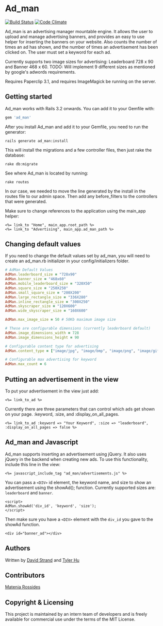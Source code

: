 Ad_man
======

[![Build Status](https://secure.travis-ci.org/matenia/ad_man.png)](http://travis-ci.org/matenia/ad_man)
[![Code Climate](https://codeclimate.com/badge.png)](https://codeclimate.com/github/matenia/ad_man)

Ad_man is an advertising manager mountable engine.  It allows the user to upload and manage advertising banners, and provides an easy to use helper for inserting the banners on your website.  Also counts the number of times an ad has shown, and the number of times an advertisement has been clicked on.  The user must set a keyword for each ad.

Currently supports two image sizes for advertising: Leaderboard 728 x 90 and Banner 468 x 60. 
TODO: Will implement 9 different sizes as mentioned by google's adwords requirements.

Requires Paperclip 3.1, and requires ImageMagick be running on the server.

## Getting started

Ad_man works with Rails 3.2 onwards. You can add it to your Gemfile with:

```ruby
gem 'ad_man'
```

After you install Ad_man and add it to your Gemfile, you need to run the generator:

```console
rails generate ad_man:install
```

This will install the migrations and a few controller files, then just rake the database:
```console
rake db:migrate
```

See where Ad_man is located by running: 
```console
rake routes
```

In our case, we needed to move the line generated by the install in the routes file to our admin space.  Then add any before_filters to the controllers that were generated.

Make sure to change references to the application using the main_app helper:
```erb
<%= link_to "Home", main_app.root_path %>
<%= link_to "Advertising", main_app.ad_man_path %>
```

## Changing default values

If you need to change the default values set by ad_man, you will need to create an ad_man.rb initializer in your config/initializers folder.  

```ruby
# AdMan Default Values
AdMan.leaderboard_size = "728x90"
AdMan.banner_size = "468x60"
AdMan.mobile_leaderboard_size = "320X50"
AdMan.square_size = "250X250"
AdMan.small_square_size = "200X200"
AdMan.large_rectangle_size = "336X280"
AdMan.inline_rectangle_size = "300X250"
AdMan.skyscraper_size = "120X600"
AdMan.wide_skyscraper_size = "160X600"

AdMan.max_image_size = 50 # 50Kb maximum image size

# These are configurable dimensions (currently leaderboard default)
AdMan.image_dimensions_width = 728
AdMan.image_dimensions_height = 90

# Configurable content type for advertising
AdMan.content_type = ["image/jpg", "image/bmp", "image/png", "image/gif", "image/jpeg"]

# Configurable max advertising for keyword
AdMan.max_count = 6
```

## Putting an advertisement in the view

To put your advertisement in the view just add:
```erb
<%= link_to_ad %>
```
Currently there are three parameters that can control which ads get shown on your page.  :keyword, :size, and :display_on_all_pages.  
```erb
<%= link_to_ad :keyword => "Your Keyword", :size => "leaderboard", :display_on_all_pages => false %>
```

## Ad_man and Javascript
Ad_man supports inserting an advertisement using jQuery.  It also uses jQuery in the backend when creating new ads.  To use this functionality, include this line in the view:
```erb
<%= javascript_include_tag "ad_man/advertisements.js" %>
```

You can pass a `<DIV>` id element, the keyword name, and size to show an advertisement using the showAd(); function.  Currently supported sizes are: `leaderboard` and `banner`.  
```erb
<script>
AdMan.showAd('div_id', 'keyword', 'size');
</script>
```
Then make sure you have a `<DIV>` element with the `div_id` you gave to the showAd function.  
```erb
<div id="banner_ad"></div>
```

## Authors
Written by [David Strand](http://www.github.com/wspyder) and [Tyler Hu](http://www.github.com/tylerhu)

## Contributors
[Matenia Rossides](http://www.github.com/matenia)

## Copyright & Licensing
This project is maintained by an intern team of developers and is freely available for commercial use under the terms of the MIT License. 
